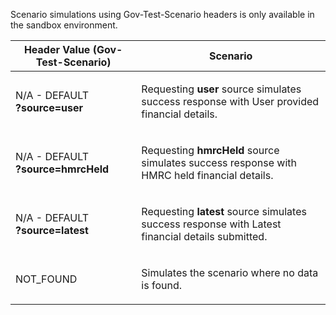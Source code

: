 <p>Scenario simulations using Gov-Test-Scenario headers is only available in the sandbox environment.</p>
<table>
    <thead>
        <tr>
            <th>Header Value (Gov-Test-Scenario)</th>
            <th>Scenario</th>
        </tr>
    </thead>
    <tbody>
        <tr>
            <td><p>N/A - DEFAULT<br><strong>?source=user</strong></p></td>
            <td><p>Requesting <strong>user</strong> source simulates success response with User provided financial details.</p></td>
        </tr>
        <tr>
            <td><p>N/A - DEFAULT<br><strong>?source=hmrcHeld</strong></p></td>
            <td><p>Requesting <strong>hmrcHeld</strong> source simulates success response with HMRC held financial details.</p></td>
        </tr>
        <tr>
            <td><p>N/A - DEFAULT<br><strong>?source=latest</strong></p></td>
            <td><p>Requesting <strong>latest</strong> source simulates success response with Latest financial details submitted.</p></td>
        </tr>
        <tr>
            <td><p>NOT_FOUND</p></td>
            <td><p>Simulates the scenario where no data is found.</p></td>
         </tr>
    </tbody>
</table>
